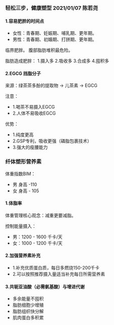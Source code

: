 ###  轻松三步，健康塑型 2021/01/07 陈若尧

#### 1.容易肥胖的时间点
* 女性：青春期、妊娠期、哺乳期、更年期。
* 男性：青春期、初婚期、打拼期、更年期。

临界肥胖。
腹部脂肪堆积最危险。

脂肪造成肥胖：
1.摄入多 2.吸收多 3.合成多 4.囤积多

#### 2.EGCG 挡脂分子
来源：绿茶茶多酚的提取物 -> 儿茶素 -> EGCG

注意：
* 1.喝茶不易摄入EGCG
* 2.人体不易吸收EGCG

优势：
* 1.纯度更高
* 2.GSP专利，吸收更强（磷脂包裹技术）
* 3.强大的瘦腰能力

### 纤体塑形营养素
体重指数BIM：
* 男 身高 -110
* 女 身高 - 105

#### 1.体脂率
体重管理核心观念：减重更要减脂。

控制能量摄入：
* 男：1200 - 1600 千卡/天
* 女：1000 - 1200 千卡/天

#### 2.加强营养素补充
* 1.补充优质蛋白质，每日多燃烧150-200千卡
* 2.可以按照推荐摄入量适当补充每日所需营养素

#### 3.共轭亚油酸（必需氨基酸）与增进代谢
* 多余能量不囤积
* 脂肪细胞少增殖
* 脂肪组织快分解
* 肌肉蛋白多积累